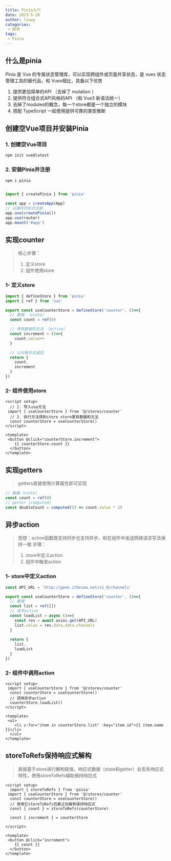 ```yaml
---
title: Pinia入门
date: 2023-5-20
author: liuwy
categories:
 - 技术
tags:
 - Pinia
---
```


## 什么是pinia

Pinia 是 Vue 的专属状态管理库，可以实现跨组件或页面共享状态，是 vuex 状态管理工具的替代品，和 Vuex相比，具备以下优势

1. 提供更加简单的API （去掉了 mutation ）
2. 提供符合组合式API风格的API （和 Vue3 新语法统一）
3. 去掉了modules的概念，每一个store都是一个独立的模块
4. 搭配 TypeScript 一起使用提供可靠的类型推断

## 创建空Vue项目并安装Pinia

### 1. 创建空Vue项目

```bash
npm init vue@latest
```

### 2. 安装Pinia并注册

```bash
npm i pinia
```

```javascript

import { createPinia } from 'pinia'

const app = createApp(App)
// 以插件的形式注册
app.use(createPinia())
app.use(router)
app.mount('#app')
```

## 实现counter
>
> 核心步骤：
>
> 1. 定义store
> 2. 组件使用store

### 1- 定义store

```javascript
import { defineStore } from 'pinia'
import { ref } from 'vue'

export const useCounterStore = defineStore('counter', ()=>{
  // 数据 （state）
  const count = ref(0)

  // 修改数据的方法 （action）
  const increment = ()=>{
    count.value++
  }

  // 以对象形式返回
  return {
    count,
    increment
  }
})

```

### 2- 组件使用store

```vue
<script setup>
  // 1. 导入use方法
 import { useCounterStore } from '@/stores/counter'
  // 2. 执行方法得到store store里有数据和方法
  const counterStore = useCounterStore()
</script>

<template>
 <button @click="counterStore.increment">
    {{ counterStore.count }}
  </button>
</template>
```

## 实现getters
>
> getters直接使用计算属性即可实现

```javascript
// 数据（state）
const count = ref(0)
// getter (computed)
const doubleCount = computed(() => count.value * 2)
```

## 异步action
>
> 思想：action函数既支持同步也支持异步，和在组件中发送网络请求写法保持一致
> 步骤：
>
> 1. store中定义action
> 2. 组件中触发action

### 1- store中定义action

```javascript
const API_URL = 'http://geek.itheima.net/v1_0/channels'

export const useCounterStore = defineStore('counter', ()=>{
  // 数据
  const list = ref([])
  // 异步action
  const loadList = async ()=>{
    const res = await axios.get(API_URL)
    list.value = res.data.data.channels
  }
  
  return {
    list,
    loadList
  }
})
```

### 2- 组件中调用action

```vue
<script setup>
 import { useCounterStore } from '@/stores/counter'
  const counterStore = useCounterStore()
  // 调用异步action
  counterStore.loadList()
</script>

<template>
 <ul>
    <li v-for="item in counterStore.list" :key="item.id">{{ item.name }}</li>
  </ul>
</template>
```

## storeToRefs保持响应式解构
>
> 直接基于store进行解构赋值，响应式数据（state和getter）会丢失响应式特性，使用storeToRefs辅助保持响应式

```vue
<script setup>
  import { storeToRefs } from 'pinia'
 import { useCounterStore } from '@/stores/counter'
  const counterStore = useCounterStore()
  // 使用它storeToRefs包裹之后解构保持响应式
  const { count } = storeToRefs(counterStore)

  const { increment } = counterStore
  
</script>

<template>
 <button @click="increment">
    {{ count }}
  </button>
</template>
```
